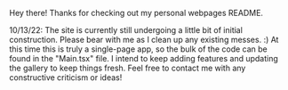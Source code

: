Hey there! Thanks for checking out my personal webpages README.

10/13/22: The site is currently still undergoing a little bit of initial construction. Please bear with me as I clean up any existing messes. :) At this time this is truly a single-page app, so the bulk of the code can be found in the "Main.tsx" file. I intend to keep adding features and updating the gallery to keep things fresh. Feel free to contact me with any constructive criticism or ideas!
